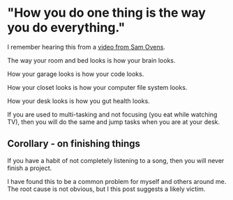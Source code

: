 # "How you do one thing is the way you do everything."

I remember hearing this from a [video from Sam Ovens](https://www.youtube.com/watch?v=wmFCs4ZFuOk&ab_channel=SamOvens).

The way your room and bed looks is how your brain looks.

How your garage looks is how your code looks.

How your closet looks is how your computer file system looks.

How your desk looks is how you gut health looks.

If you are used to multi-tasking and not focusing (you eat while watching TV), then you will do the same and jump tasks when you are at your desk.

## Corollary - on finishing things
If you have a habit of not completely listening to a song, then you will never finish a project.

I have found this to be a common problem for myself and others around me. The root cause is not obvious, but I this post suggests a likely victim.
